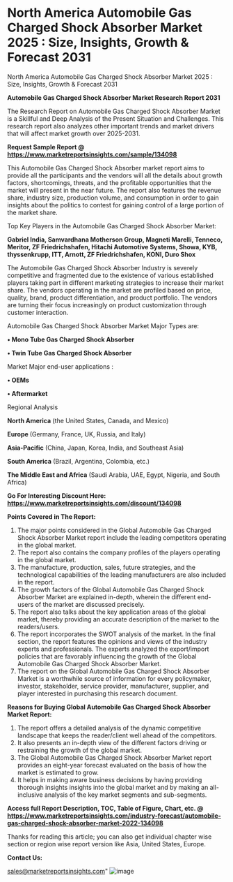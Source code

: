 # North America Automobile Gas Charged Shock Absorber Market 2025 : Size, Insights, Growth & Forecast 2031
North America Automobile Gas Charged Shock Absorber Market 2025 : Size, Insights, Growth & Forecast 2031

<strong>Automobile Gas Charged Shock Absorber Market Research Report 2031</strong>

The Research Report on Automobile Gas Charged Shock Absorber Market is a Skillful and Deep Analysis of the Present Situation and Challenges. This research report also analyzes other important trends and market drivers that will affect market growth over 2025-2031.

<strong>Request Sample Report @ <a href=https://www.marketreportsinsights.com/sample/134098>https://www.marketreportsinsights.com/sample/134098</a></strong>

This Automobile Gas Charged Shock Absorber market report aims to provide all the participants and the vendors will all the details about growth factors, shortcomings, threats, and the profitable opportunities that the market will present in the near future. The report also features the revenue share, industry size, production volume, and consumption in order to gain insights about the politics to contest for gaining control of a large portion of the market share.

Top Key Players in the Automobile Gas Charged Shock Absorber Market:

<strong>Gabriel India, Samvardhana Motherson Group, Magneti Marelli, Tenneco, Meritor, ZF Friedrichshafen, Hitachi Automotive Systems, Showa, KYB, thyssenkrupp, ITT, Arnott, ZF Friedrichshafen, KONI, Duro Shox</strong>

The Automobile Gas Charged Shock Absorber Industry is severely competitive and fragmented due to the existence of various established players taking part in different marketing strategies to increase their market share. The vendors operating in the market are profiled based on price, quality, brand, product differentiation, and product portfolio. The vendors are turning their focus increasingly on product customization through customer interaction.

Automobile Gas Charged Shock Absorber Market Major Types are:

<strong>• Mono Tube Gas Charged Shock Absorber

• Twin Tube Gas Charged Shock Absorber</strong>

Market Major end-user applications :

<strong>• OEMs

• Aftermarket</strong>

Regional Analysis

</u><strong><b>North America</b></strong> (the United States, Canada, and Mexico)

<strong><b>Europe </b></strong>(Germany, France, UK, Russia, and Italy)

<strong><b>Asia-Pacific</b></strong> (China, Japan, Korea, India, and Southeast Asia)

<strong><b>South America</b></strong> (Brazil, Argentina, Colombia, etc.)

<strong><b>The Middle East and Africa</b></strong> (Saudi Arabia, UAE, Egypt, Nigeria, and South Africa)

<strong>Go For Interesting Discount Here: <a href=https://www.marketreportsinsights.com/discount/134098>https://www.marketreportsinsights.com/discount/134098</a></strong>

<strong>Points Covered in The Report:</strong>
<ol>
  <li>The major points considered in the Global Automobile Gas Charged Shock Absorber Market report include the leading competitors operating in the global market.</li>
  <li>The report also contains the company profiles of the players operating in the global market.</li>
  <li>The manufacture, production, sales, future strategies, and the technological capabilities of the leading manufacturers are also included in the report.</li>
  <li>The growth factors of the Global Automobile Gas Charged Shock Absorber Market are explained in-depth, wherein the different end-users of the market are discussed precisely.</li>
  <li>The report also talks about the key application areas of the global market, thereby providing an accurate description of the market to the readers/users.</li>
  <li>The report incorporates the SWOT analysis of the market. In the final section, the report features the opinions and views of the industry experts and professionals. The experts analyzed the export/import policies that are favorably influencing the growth of the Global Automobile Gas Charged Shock Absorber Market.</li>
  <li>The report on the Global Automobile Gas Charged Shock Absorber Market is a worthwhile source of information for every policymaker, investor, stakeholder, service provider, manufacturer, supplier, and player interested in purchasing this research document.</li>
</ol>
<strong>Reasons for Buying Global Automobile Gas Charged Shock Absorber Market Report:</strong>

<ol>
  <li>The report offers a detailed analysis of the dynamic competitive landscape that keeps the reader/client well ahead of the competitors.</li>
  <li>It also presents an in-depth view of the different factors driving or restraining the growth of the global market.</li>
  <li>The Global Automobile Gas Charged Shock Absorber Market report provides an eight-year forecast evaluated on the basis of how the market is estimated to grow.</li>
  <li>It helps in making aware business decisions by having providing thorough insights insights into the global market and by making an all-inclusive analysis of the key market segments and sub-segments.</li>
</ol>
<strong>Access full Report Description, TOC, Table of Figure, Chart, etc. @ <a href=https://www.marketreportsinsights.com/industry-forecast/automobile-gas-charged-shock-absorber-market-2022-134098>https://www.marketreportsinsights.com/industry-forecast/automobile-gas-charged-shock-absorber-market-2022-134098</a></strong>


Thanks for reading this article; you can also get individual chapter wise section or region wise report version like Asia, United States, Europe.

<strong>Contact Us:</strong>

sales@marketreportsinsights.com"
![image](https://github.com/user-attachments/assets/0b42ad50-815a-4619-8b41-13a10a781e70)

